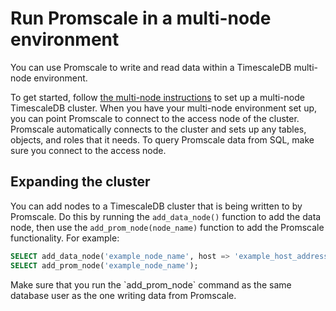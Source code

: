 # Run Promscale in a multi-node environment
You can use Promscale to write and read data within a TimescaleDB multi-node environment.

To get started, follow
[the multi-node instructions](https://docs.timescale.com/latest/getting-started/setup-multi-node-basic) to set up a multi-node TimescaleDB cluster. When you have your
multi-node environment set up, you can point Promscale to connect to the access
node of the cluster.  Promscale automatically connects to the cluster and sets
up any tables, objects, and roles that it needs. To query Promscale data from
SQL, make sure you connect to the access node.

## Expanding the cluster
You can add nodes to a TimescaleDB cluster that is being written to by
Promscale. Do this by running the `add_data_node()` function to add the data
node, then use the `add_prom_node(node_name)` function to add the Promscale
functionality. For example:
```sql
SELECT add_data_node('example_node_name', host => 'example_host_address')
SELECT add_prom_node('example_node_name');
```

<highlight type="note">
Make sure that you run the `add_prom_node` command as the same database user as
the one writing data from Promscale.
</highlight>

